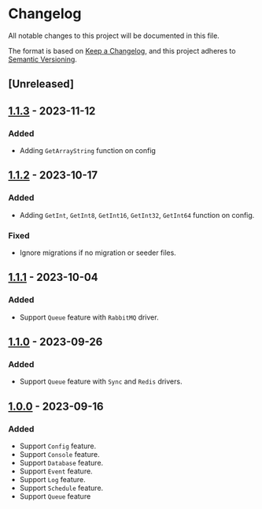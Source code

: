 # Changelog

All notable changes to this project will be documented in this file.

The format is based on [Keep a Changelog](https://keepachangelog.com/en/1.0.0/),
and this project adheres to [Semantic Versioning](https://semver.org/spec/v2.0.0.html).

## [Unreleased]

## [1.1.3] - 2023-11-12

### Added

- Adding `GetArrayString` function on config

## [1.1.2] - 2023-10-17

### Added

- Adding `GetInt`, `GetInt8`, `GetInt16`, `GetInt32`, `GetInt64` function on config.

### Fixed

- Ignore migrations if no migration or seeder files.

## [1.1.1] - 2023-10-04

### Added

- Support `Queue` feature with `RabbitMQ` driver.

## [1.1.0] - 2023-09-26

### Added

- Support `Queue` feature with `Sync` and `Redis` drivers.

## [1.0.0] - 2023-09-16

### Added

- Support `Config` feature.
- Support `Console` feature.
- Support `Database` feature.
- Support `Event` feature.
- Support `Log` feature.
- Support `Schedule` feature.
- Support `Queue` feature

[1.1.3]: https://github.com/fwidjaya20/symphonic/compare/v1.1.2...v1.1.3
[1.1.2]: https://github.com/fwidjaya20/symphonic/compare/v1.1.1...v1.1.2
[1.1.1]: https://github.com/fwidjaya20/symphonic/compare/v1.1.0...v1.1.1
[1.1.0]: https://github.com/fwidjaya20/symphonic/compare/v1.0.0...v1.1.0
[1.0.0]: https://github.com/fwidjaya20/symphonic/releases/tag/v1.0.0
